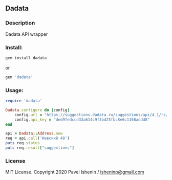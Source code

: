 ## Dadata

### Description
Dadata API wrapper

### Install:

```ruby
gem install dadata
```
or 
```ruby
gem 'dadata'
```
### Usage:

```ruby
require 'dadata'

Dadata.configure do |config|
    config.url = "https://suggestions.dadata.ru/suggestions/api/4_1/rs/suggest/address"
    config.api_key = "ded9fedccd33a614c9f3bd25fbc8e6c1168addd8"
end

api = Dadata::Address.new
req = api.call('Невский 48')
puts req.status
puts req.result["suggestions"]

```
### License
MIT License. Copyright 2020 Pavel Ishenin / isheninp@gmail.com
